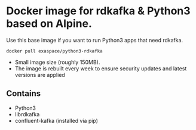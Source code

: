 # Docker image for rdkafka & Python3 based on Alpine.


Use this base image if you want to run Python3 apps that need rdkafka.

	docker pull exaspace/python3-rdkafka

* Small image size (roughly 150MB).
* The image is rebuilt every week to ensure security updates and latest versions are applied


## Contains 

* Python3
* librdkafka
* confluent-kafka (installed via pip)
  